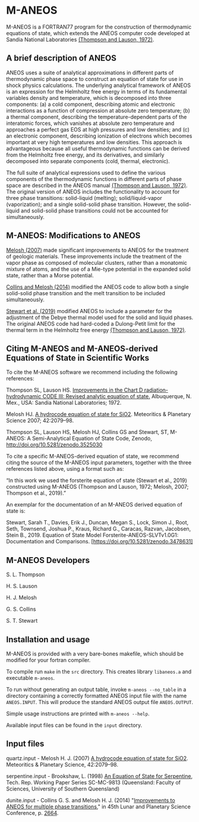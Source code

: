 # M-ANEOS

M-ANEOS is a FORTRAN77 program for the construction of thermodynamic equations of state, which extends the ANEOS computer code developed at Sandia National Laboratories [(Thompson and Lauson, 1972)](./docs/ANEOS_manual.pdf).

## A brief description of ANEOS

ANEOS uses a suite of analytical approximations in different parts of thermodynamic phase space to construct an equation of state for use in shock physics calculations. The underlying analytical framework of ANEOS is an expression for the Helmholtz free energy in terms of its fundamental variables density and temperature, which is decomposed into three components: (a) a cold component, describing atomic and electronic interactions as a function of compression at absolute zero temperature; (b) a thermal component, describing the temperature-dependent parts of the interatomic forces, which vanishes at absolute zero temperature and approaches a perfect gas EOS at high pressures and low densities; and (c) an electronic component, describing ionization of electrons which becomes important at very high temperatures and low densities. This approach is advantageous because all useful thermodynamic functions can be derived from the Helmholtz free energy, and its derivatives, and similarly decomposed into separate components (cold, thermal, electronic). 

The full suite of analytical expressions used to define the various components of the thermodynamic functions in different parts of phase space are described in the ANEOS manual [(Thompson and Lauson, 1972)](./docs/ANEOS_manual.pdf). The original version of ANEOS includes the functionality to account for three phase transitions: solid-liquid (melting); solid/liquid-vapor (vaporization); and a single solid-solid phase transition. However, the solid-liquid and solid-solid phase transitions could not be accounted for simultaneously.

## M-ANEOS: Modifications to ANEOS

[Melosh (2007)](./docs/Melosh2007.pdf) made significant improvements to ANEOS for the treatment of geologic materials. These improvements include the treatment of the vapor phase as composed of molecular clusters, rather than a monatomic mixture of atoms, and the use of a Mie-type potential in the expanded solid state, rather than a Morse potential. 

[Collins and Melosh (2014)](./docs/CollinsPosterLPSC2014.pdf) modified the ANEOS code to allow both a single solid-solid phase transition and the melt transition to be included simultaneously. 

[Stewart et al. (2019)](./docs/Stewart-2019-ANEOS_Modifications.pdf) modified ANEOS to include a parameter for the adjustment of the Debye thermal model used for the solid and liquid phases. The original ANEOS code had hard-coded a Dulong-Petit limit for the thermal term in the Helmholtz free energy [(Thompson and Lauson, 1972)](./docs/ANEOS_manual.pdf).

## Citing M-ANEOS and M-ANEOS-derived Equations of State in Scientific Works

To cite the M-ANEOS software we recommend including the following references:

Thompson SL, Lauson HS. [Improvements in the Chart D radiation-hydrodynamic CODE III: Revised analytic equation of state.](./docs/ANEOS_manual.pdf) Albuquerque, N. Mex., USA: Sandia National Laboratories; 1972.

Melosh HJ. [A hydrocode equation of state for SiO2](./docs/Melosh2007.pdf). Meteoritics & Planetary Science 2007; 42:2079–98.

Thompson SL, Lauson HS, Melosh HJ, Collins GS and Stewart, ST, M-ANEOS: A Semi-Analytical Equation of State Code, Zenodo, http://doi.org/10.5281/zenodo.3525030

To cite a specific M-ANEOS-derived equation of state, we recommend citing the source of the M-ANEOS input parameters, together with the three references listed above, using a format such as:

“In this work we used the forsterite equation of state (Stewart et al., 2019) constructed using M-ANEOS (Thompson and Lauson, 1972; Melosh, 2007; Thompson et al., 2019).”

An exemplar for the documentation of an M-ANEOS derived equation of state is:

Stewart, Sarah T., Davies, Erik J., Duncan, Megan S., Lock, Simon J., Root, Seth, Townsend, Joshua P., Kraus, Richard G., Caracas, Razvan, Jacobsen, Stein B., 2019. Equation of State Model Forsterite-ANEOS-SLVTv1.0G1: Documentation and Comparisons. [https://doi.org/10.5281/zenodo.3478631]

## M-ANEOS Developers

S. L. Thompson

H. S. Lauson

H. J. Melosh

G. S. Collins

S. T. Stewart

## Installation and usage

M-ANEOS is provided with a very bare-bones makefile, which should be modified for your fortran compiler.

To compile run `make` in the `src` directory. This creates library `libaneos.a` and executable `m-aneos`.

To run without generating an output table, invoke `m-aneos --no_table` in a directory containing a correctly formatted ANEOS input file with the name `ANEOS.INPUT`. This will produce the standard ANEOS output file `ANEOS.OUTPUT`.

Simple usage instructions are printed with `m-aneos --help`.

Available input files can be found in the `input` directory.

## Input files

quartz.input - Melosh H. J. (2007) [A hydrocode equation of state for SiO2](./docs/Melosh2007.pdf). Meteoritics & Planetary Science, 42:2079–98.

serpentine.input - Brookshaw, L. (1998) [An Equation of State for Serpentine](./docs/Brookshaw1998.pdf), Tech. Rep. Working Paper Series SC-MC-9813 (Queensland: Faculty of Sciences, University of Southern Queensland)

dunite.input - Collins G. S. and Melosh H. J. (2014) "[Improvements to ANEOS for multiple phase transitions](./docs/CollinsPosterLPSC2014.pdf)," in 45th Lunar and Planetary Science Conference, p. [2664](./docs/CollinsANEOSLPSC2014.pdf).
